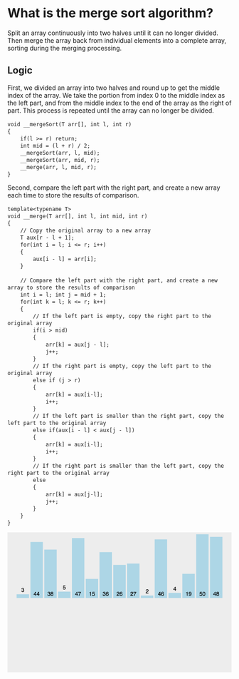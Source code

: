 # What is the merge sort algorithm?

Split an array continuously into two halves until it can no longer divided. Then merge the array back from individual elements into a complete array, sorting during the merging processing.

## Logic

First, we divided an array into two halves and round up to get the middle index of the array. We take the portion from index 0 to the middle index as the left part, and from the middle index to the end of the array as the right of part. This process is repeated until the array can no longer be divided.

```
void __mergeSort(T arr[], int l, int r)
{
    if(l >= r) return;
    int mid = (l + r) / 2;
    __mergeSort(arr, l, mid);
    __mergeSort(arr, mid, r);
    __merge(arr, l, mid, r);
}
```

Second, compare the left part with the right part, and create a new array each time to store the results of comparison.

```
template<typename T>
void __merge(T arr[], int l, int mid, int r)
{
    // Copy the original array to a new array
    T aux[r - l + 1];
    for(int i = l; i <= r; i++)
    {
        aux[i - l] = arr[i];
    }
    
    // Compare the left part with the right part, and create a new array to store the results of comparison
    int i = l; int j = mid + 1;
    for(int k = l; k <= r; k++)
    {
        // If the left part is empty, copy the right part to the original array
        if(i > mid)
        {
            arr[k] = aux[j - l];
            j++;
        }
        // If the right part is empty, copy the left part to the original array
        else if (j > r)
        {
            arr[k] = aux[i-l];
            i++;
        }
        // If the left part is smaller than the right part, copy the left part to the original array
        else if(aux[i - l] < aux[j - l])
        {
            arr[k] = aux[i-l];
            i++;
        }
        // If the right part is smaller than the left part, copy the right part to the original array
        else
        {
            arr[k] = aux[j-l];
            j++;
        }
    }
}
```

![alt text](Merge_Sort.gif)
